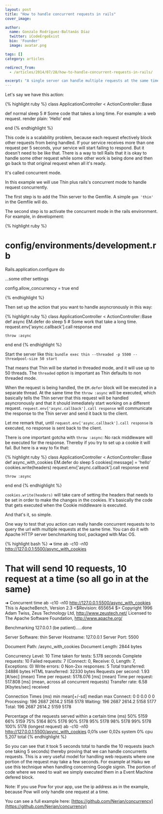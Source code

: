 ```yaml
---
layout: post
title: "How to handle concurrent requests in rails"
cover_image:

author:
  name: Gonzalo Rodríguez-Baltanás Díaz
  twitter: iCodeErgoExist
  bio: 'Founder'
  image: avatar.png

tags: []
category: articles

redirect_from:
  - /articles/2014/07/28/how-to-handle-concurrent-requests-in-rails/

excerpt: "A single server can handle multiple requests at the same time. In this article you will learn how to leverage Rails concurrent mode with Thin asyncronous requests. "
---
```


Let's say we have this action:


{% highlight ruby %}
class ApplicationController < ActionController::Base

  def normal
    sleep 5 # Some code that takes a long time. For example: a web request.
    render plain: 'Hello'
  end

end
{% endhighlight %}

This code is a scalability problem, because each request efectively block other requests from being handled. If your service receives more than one request per 5 seconds, your service will start failing to respond. But it doesn't need to be like that. There is a way to tell Rails that it is okay to handle some other request while some other work is being done and then go back to that original request when all it's ready.

It's called concurrent mode.

In this example we will use Thin plus rails's concurrent mode to handle request concurrently.

The first step is to add the Thin server to the Gemfile. A simple `gem 'thin'` in the Gemfile will do.

The second step is to activate the concurrent mode in the rails environment. For example, in development:

{% highlight ruby %}
# config/environments/development.rb
Rails.application.configure do

  ...some other settings

  config.allow_concurrency = true
end

{% endhighlight %}

Then set up the action that you want to handle asyncronously in this way:

{% highlight ruby %}
class ApplicationController < ActionController::Base
  def async
    EM.defer do
      sleep 5 # Some work that take a long time.
      request.env['async.callback'].call response
    end

    throw :async
  end
end
{% endhighlight %}

Start the server like this: `bundle exec thin --threaded -p 5500 --threadpool-size 50 start`

That means that Thin will be started in threaded mode, and it will use up to 50 threads. The `threaded` option is important as Thin defaults to non threaded mode.

When the request is being handled, the `EM.defer` block will be executed in a separate thread. At the same time the `throw :async` will be executed, which basically tells the Thin server that this request will be handled asyncronously and that it should inmediately start working on a different request. `request.env['async.callback'].call response` will communicate the response to the Thin server and send it back to the client.

Let me remark that, until `request.env['async.callback'].call response` is executed, no response is sent back to the client.

There is one important gotcha with `throw :async`: No rack middleware will be executed for the response. Thereby if you try to set up a cookie it will fail. But here is a way to fix that:

{% highlight ruby %}
class ApplicationController < ActionController::Base
  def async_with_cookies
    EM.defer do
      sleep 5
      cookies[:message] = 'hello'
      cookies.write(headers)
      request.env['async.callback'].call response
    end

    throw :async
  end
end
{% endhighlight %}

`cookies.write(headers)` will take care of setting the headers that needs to be set in order to make the changes in the cookies. It's basically the code that gets executed when the Cookie middleware is executed.

And that's it, so simple.

One way to test that you action can really handle concurrent requests to to query the url with multiple requests at the same time. You can do it with Apache HTTP server benchmarking tool, packaged with Mac OS.

{% highlight bash %}
➜  time ab -c10 -n10 http://127.0.0.1:5500/async_with_cookies
# That will send 10 requests, 10 request at a time (so all go in at the same)

➜  Concurrent  time ab -c10 -n10 http://127.0.0.1:5500/async_with_cookies
This is ApacheBench, Version 2.3 <$Revision: 655654 $>
Copyright 1996 Adam Twiss, Zeus Technology Ltd, http://www.zeustech.net/
Licensed to The Apache Software Foundation, http://www.apache.org/

Benchmarking 127.0.0.1 (be patient).....done


Server Software:        thin
Server Hostname:        127.0.0.1
Server Port:            5500

Document Path:          /async_with_cookies
Document Length:        2844 bytes

Concurrency Level:      10
Time taken for tests:   5.178 seconds
Complete requests:      10
Failed requests:        7
   (Connect: 0, Receive: 0, Length: 7, Exceptions: 0)
Write errors:           0
Non-2xx responses:      5
Total transferred:      34886 bytes
HTML transferred:       32330 bytes
Requests per second:    1.93 [#/sec] (mean)
Time per request:       5178.076 [ms] (mean)
Time per request:       517.808 [ms] (mean, across all concurrent requests)
Transfer rate:          6.58 [Kbytes/sec] received

Connection Times (ms)
              min  mean[+/-sd] median   max
Connect:        0    0   0.0      0       0
Processing:   196 2687 2614.2   5158    5178
Waiting:      196 2687 2614.2   5158    5177
Total:        196 2687 2614.2   5159    5178

Percentage of the requests served within a certain time (ms)
  50%   5159
  66%   5159
  75%   5164
  80%   5176
  90%   5178
  95%   5178
  98%   5178
  99%   5178
 100%   5178 (longest request)
ab -c10 -n10 http://127.0.0.1:5500/async_with_cookies  0,01s user 0,02s system 0% cpu 5,207 total
{% endhighlight %}

So you can see that it took 5 seconds total to handle the 10 requests (each one taking 5 seconds) thereby proving that we can handle concurrents requests. This is a very useful model for handling web requests where one portion of the request may take a few seconds. For example at Haiku we use this technique when handling concerning Google signin. The portion of code where we need to wait we simply executed them in a Event Machine defered block.

Note:
If you use Pow for your app, use the ip address as in the example, because Pow will only handle one request at a time.

You can see a full example here: [https://github.com/Nerian/concurrency](https://github.com/Nerian/concurrency)